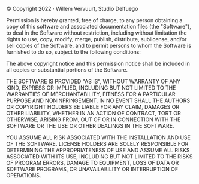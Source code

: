 © Copyright 2022 · Willem Vervuurt, Studio Delfuego

Permission is hereby granted, free of charge, to any person obtaining
a copy of this software and associated documentation files (the "Software"),
to deal in the Software without restriction, including without limitation
the rights to use, copy, modify, merge, publish, distribute, sublicense, 
and/or sell copies of the Software, and to permit persons to whom the 
Software is furnished to do so, subject to the following conditions:

The above copyright notice and this permission notice shall be included 
in all copies or substantial portions of the Software.

THE SOFTWARE IS PROVIDED "AS IS", WITHOUT WARRANTY OF ANY KIND, EXPRESS OR 
IMPLIED, INCLUDING BUT NOT LIMITED TO THE WARRANTIES OF MERCHANTABILITY, 
FITNESS FOR A PARTICULAR PURPOSE AND NONINFRINGEMENT. IN NO EVENT SHALL 
THE AUTHORS OR COPYRIGHT HOLDERS BE LIABLE FOR ANY CLAIM, DAMAGES OR OTHER 
LIABILITY, WHETHER IN AN ACTION OF CONTRACT, TORT OR OTHERWISE, ARISING FROM, 
OUT OF OR IN CONNECTION WITH THE SOFTWARE OR THE USE OR OTHER DEALINGS IN 
THE SOFTWARE.

YOU ASSUME ALL RISK ASSOCIATED WITH THE INSTALLATION AND USE OF THE SOFTWARE. 
LICENSE HOLDERS ARE SOLELY RESPONSIBLE FOR DETERMINING THE APPROPRIATENESS OF 
USE AND ASSUME ALL RISKS ASSOCIATED WITH ITS USE, INCLUDING BUT NOT LIMITED TO
THE RISKS OF PROGRAM ERRORS, DAMAGE TO EQUIPMENT, LOSS OF DATA OR SOFTWARE 
PROGRAMS, OR UNAVAILABILITY OR INTERRUPTION OF OPERATIONS.